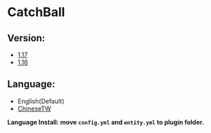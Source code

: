 # CatchBall

## Version:
- [1.17](https://www.spigotmc.org/resources/catchball.94867/)
- [1.16](https://github.com/NUTT1101/CatchBall/raw/main/version/CatchBall-1.0.2%20(1.16%20only%20support).jar)


## Language:
- English(Default)
- [ChineseTW](https://github.com/NUTT1101/CatchBall/raw/main/lang/CatchBall_zh-Tw.zip)

**Language Install: move `config.yml` and `entity.yml` to plugin folder.**

